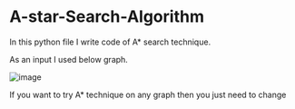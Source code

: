 # A-star-Search-Algorithm

In this python file I write code of A* search technique.

As an input I used below graph.

![image](https://user-images.githubusercontent.com/57864056/160846173-6c2c8f54-5b1f-4fb4-ab0d-a854baf598c1.png)

If you want to try A* technique on any graph then you just need to change 
